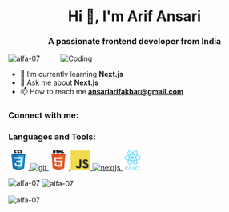 <h1 align="center">Hi 👋, I'm Arif Ansari</h1>
<h3 align="center">A passionate frontend developer from India</h3>
<img align="right" alt="Coding" width="400" src="https://images.app.goo.gl/QMaU2JXUGyZ7JyhaA">

<p align="left"> <img src="https://komarev.com/ghpvc/?username=alfa-07&label=Profile%20views&color=0e75b6&style=flat" alt="alfa-07" /> </p>

- 🌱 I’m currently learning **Next.js**
- 💬 Ask me about **Next.js**
- 📫 How to reach me **ansariarifakbar@gmail.com**

<h3 align="left">Connect with me:</h3>
<p align="left">
  <!-- Add your social media links here if any -->
</p>

<h3 align="left">Languages and Tools:</h3>
<p align="left"> 
  <a href="https://www.w3schools.com/css/" target="_blank" rel="noreferrer"> 
    <img src="https://raw.githubusercontent.com/devicons/devicon/master/icons/css3/css3-original-wordmark.svg" alt="css3" width="40" height="40"/> 
  </a> 
  <a href="https://git-scm.com/" target="_blank" rel="noreferrer"> 
    <img src="https://www.vectorlogo.zone/logos/git-scm/git-scm-icon.svg" alt="git" width="40" height="40"/> 
  </a> 
  <a href="https://www.w3.org/html/" target="_blank" rel="noreferrer"> 
    <img src="https://raw.githubusercontent.com/devicons/devicon/master/icons/html5/html5-original-wordmark.svg" alt="html5" width="40" height="40"/> 
  </a> 
  <a href="https://developer.mozilla.org/en-US/docs/Web/JavaScript" target="_blank" rel="noreferrer"> 
    <img src="https://raw.githubusercontent.com/devicons/devicon/master/icons/javascript/javascript-original.svg" alt="javascript" width="40" height="40"/> 
  </a> 
  <a href="https://nextjs.org/" target="_blank" rel="noreferrer"> 
    <img src="https://cdn.worldvectorlogo.com/logos/nextjs-2.svg" alt="nextjs" width="40" height="40"/> 
  </a> 
  <a href="https://reactjs.org/" target="_blank" rel="noreferrer"> 
    <img src="https://raw.githubusercontent.com/devicons/devicon/master/icons/react/react-original-wordmark.svg" alt="react" width="40" height="40"/> 
  </a> 
</p>

<p>
  <img align="left" src="https://github-readme-stats.vercel.app/api/top-langs?username=alfa-07&show_icons=true&locale=en&layout=compact" alt="alfa-07" />
</p>

<p>&nbsp;<img align="center" src="https://github-readme-stats.vercel.app/api?username=alfa-07&show_icons=true&locale=en" alt="alfa-07" /></p>

<p><img align="center" src="https://github-readme-streak-stats.herokuapp.com/?user=alfa-07&" alt="alfa-07" /></p>
